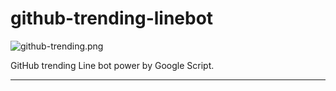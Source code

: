 # github-trending-linebot

![github-trending.png](https://pbs.twimg.com/profile_images/620263843437125632/pklcPmRO_400x400.png)

GitHub trending Line bot power by Google Script.
***

